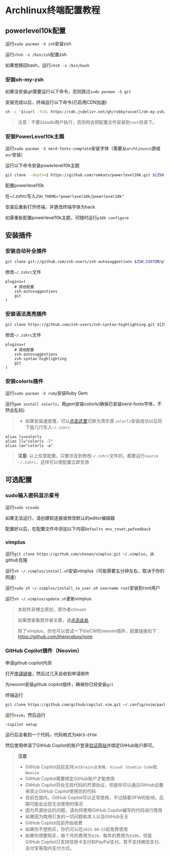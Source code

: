 # Archlinux终端配置教程

## powerlevel10k配置

运行`sudo pacman -S zsh`安装zsh 

运行`chsh -s /bin/zsh`配置zsh

如果想换回bash，运行`chsh -s /bin/bash`

### 安装oh-my-zsh

如果没安装git需要运行以下命令，否则跳过`sudo pacman -S git`

安装完成以后，终端运行以下命令(已启用CDN加速)

```bash
sh -c "$(curl -fsSL https://cdn.jsdelivr.net/gh/robbyrussell/oh-my-zsh/tools/install.sh)" 
```

> 注意：不要以sudo用户执行，否则将会把配置文件安装到`root`目录下。

### 安装PowerLevel10k主题

运行`sudo pacman -S nerd-fonts-complete`安装字体（需要从`archlinuxcn`源或`aur`安装）

运行以下命令安装powerlevel10k主题
```bash
git clone --depth=1 https://github.com/romkatv/powerlevel10k.git ${ZSH_CUSTOM:-$HOME/.oh-my-zsh/custom}/themes/powerlevel10k
```

配置powerlevel10k

在~/.zshrc写入`ZSH_THEME="powerlevel10k/powerlevel10k" `

安装后重新打开终端，并更改终端字体为hack

如需重新配置powerlevel10k主题，可随时运行`p10k configure`

## 安装插件

### 安装自动补全插件

```bash
git clone git://github.com/zsh-users/zsh-autosuggestions $ZSH_CUSTOM/plugins/zsh-autosuggestions
```
修改`~/.zshrc`文件
```
plugins=(
    # 其他配置
    zsh-autosuggestions
    git
)
```

### 安装语法高亮插件

```bash
git clone https://github.com/zsh-users/zsh-syntax-highlighting.git ${ZSH_CUSTOM:-~/.oh-my-zsh/custom}/plugins/zsh-syntax-highlighting
```
修改`~/.zshrc`文件
```
plugins=(
    # 其他配置
    zsh-autosuggestions
    zsh-syntax-highlighting
    git
)
```
### 安装colorls插件

运行`sudo pacman -S ruby`安装Ruby Gem

运行`gem install colorls`，用gem安装colorls(确保已安装nerd-fonts字体，不然会乱码)

> - 如果安装速度慢，可以[点击这里](https://mirror.tuna.tsinghua.edu.cn/help/rubygems/)切换为清华源
`colorls`安装成功以后将下面几行写入`~/.zshrc`
```
alias ls=colorls
alias ll="colorls -l"
alias la="colorls -a"
```
> **注意**: 以上任意配置，只要涉及到修改`~/.zshrc`文件的，都要运行`source ~/.zshrc`，这样可以使配置立即生效

## 可选配置

### sudo输入密码显示星号

运行`sudo visudo`

如果无法运行，请创建软连接或修改默认的editor编辑器 

配置好以后，在配置文件中添加以下内容`Defaults env_reset,pwfeedback`

### vimplus

运行`git clone https://github.com/chxuan/vimplus.git ~/.vimplus`，从github克隆

运行`sh ~/.vimplus/install.sh`安装vimplus（可能需要五分钟左右，取决于你的网速）

运行`sudo sh ~/.vimplus/install_to_user.sh username root`安装到root用户

运行`sh ~/.vimplus/update.sh`更新vimplus

> 本软件非博主原创，原作者chxuan
> 
> 如果想查看原作者文章，请[点击此处](https://www.cnblogs.com/highway-9/p/5984285.html)
> 
> 除了vimplus，你也可以尝试一下theCW的neovim插件，配置链接如下：https://github.com/theniceboy/nvim

### GitHub Copilot插件（Neovim）

申请github copilot内测

打开[申请链接](https://copilot.github.com/)，然后过几天会收到申请邮件

为neovim安装github copilot插件，确保你已经安装`git`

终端运行
```bash
git clone https://github.com/github/copilot.vim.git ~/.config/nvim/pack/github/start/copilot.vim
```

运行`nvim`，然后运行
```
:Copilot setup
```

运行后会看到一个代码，代码格式为`ABCD-EFGH`

然后使用申请了GitHub Copilot的账户登录[验证网站](https://github.com/login/device)并绑定GitHub账户即可。

> **注意**
> - GitHub Copilot目前支持`Jetbrains全家桶`、`Visual Studsio Code`和`Neovim`
> - GitHub Copilot需要绑定GitHub账户才能使用
> - GitHub Copilot将会无视代码的开源协议，但是你可以通过GitHub设置来禁止GitHub Copilot使用你的代码
> - 目前在国内，GitHub Copilot可以正常使用，不过随着GFW的影响，后期可能会出现无法使用的情况
> - 因为开源协议的问题，请勿将使用GitHub Copilot编写的代码进行商用
> - 如果因为商用引发的一切问题和本人以及GitHub无关
> - GitHub Copilot目前开始收费
> - 如果你不想购买，你仍可以在`2022-08-22`前免费使用
> - 如果你想要购买，每个月的费用为`$10`、每年的费用为`$100`，但是GitHub Copilot只支持信用卡支付和PayPal支付，暂不支持微信支付、支付宝等国内支付方式。
